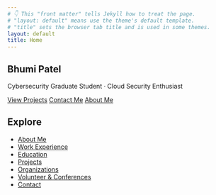 ```yaml
---
# 👇 This "front matter" tells Jekyll how to treat the page.
# "layout: default" means use the theme's default template.
# "title" sets the browser tab title and is used in some themes.
layout: default
title: Home
---
```


<!-- HERO -->
<section class="hero">
  <div class="container">
    <h1 class="name">Bhumi Patel</h1>
    <p class="subtitle">Cybersecurity Graduate Student · Cloud Security Enthusiast</p>
    <div class="cta">
      <a class="btn" href="{{ '/projects/' | relative_url }}">View Projects</a>
      <a class="btn" href="{{ '/contact/' | relative_url }}">Contact Me</a>
      <a class="btn" href="{{ '/about/' | relative_url }}">About Me</a>
    </div>
  </div>
</section>

<!-- QUICK LINKS SECTION -->
<section class="section">
  <h2>Explore</h2>
  <ul class="quicklinks">
    <li><a href="{{ '/about/' | relative_url }}">About Me</a></li>
    <li><a href="{{ '/work/' | relative_url }}">Work Experience</a></li>
    <li><a href="{{ '/education/' | relative_url }}">Education</a></li>
    <li><a href="{{ '/projects/' | relative_url }}">Projects</a></li>
    <li><a href="{{ '/organizations/' | relative_url }}">Organizations</a></li>
    <li><a href="{{ '/volunteer/' | relative_url }}">Volunteer & Conferences</a></li>
    <li><a href="{{ '/contact/' | relative_url }}">Contact</a></li>
  </ul>
</section>

